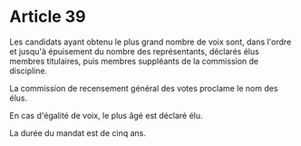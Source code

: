 # Article 39

Les candidats ayant obtenu le plus grand nombre de voix sont, dans l'ordre et jusqu'à épuisement du nombre des représentants, déclarés élus membres titulaires, puis membres suppléants de la commission de discipline.

La commission de recensement général des votes proclame le nom des élus.

En cas d'égalité de voix, le plus âgé est déclaré élu.

La durée du mandat est de cinq ans.
